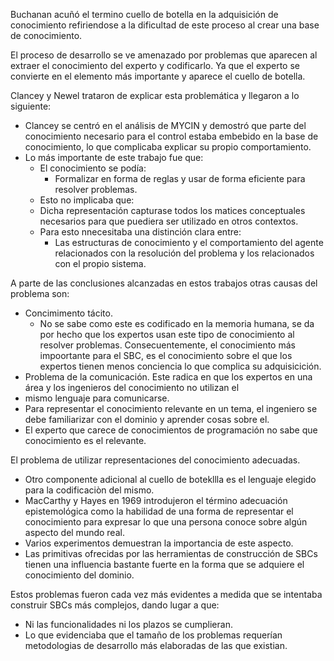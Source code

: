 Buchanan acuñó el termino cuello de botella en la adquisición de conocimiento refiriendose a la dificultad de este proceso
al crear una base de conocimiento.

El proceso de desarrollo se ve amenazado por problemas que aparecen al extraer el conocimiento del experto y codificarlo.
Ya que el experto se convierte en el elemento más importante y aparece el cuello de botella.

Clancey y Newel trataron de explicar esta problemática y llegaron a lo siguiente:
- Clancey se centró en el análisis de MYCIN y demostró que parte del conocimiento necesario para el control estaba embebido
en la base de conocimiento, lo que complicaba explicar su propio comportamiento.
- Lo más importante de este trabajo fue que:
  - El conocimiento se podía:
     - Formalizar en forma de reglas y usar de forma eficiente para resolver problemas.
   - Esto no implicaba que:
    - Dicha representación capturase todos los matices conceptuales necesarios para que puediera ser utilizado en otros contextos.
  - Para esto nnecesitaba una distinción clara entre:
    - Las estructuras de conocimiento y el comportamiento del agente relacionados con la resolución del problema y los relacionados con el
      propio sistema.  
   
A parte de las conclusiones alcanzadas en estos trabajos otras causas del problema son:
- Concimimento tácito.
  - No se sabe como este es codificado en la memoria humana, se da por hecho que los expertos usan este tipo de conocimiento al resolver problemas.
    Consecuentemente, el conocimiento más impoortante para el SBC, es el conocimiento sobre el que los expertos tienen menos conciencia lo que
    complica su adquisicición.
- Problema de la comunicación. Este radica en que los expertos en una área y los ingenieros del conocimiento no utilizan el 
- mismo lenguaje para comunicarse.
- Para representar el conocimiento relevante en un tema, el ingeniero se debe familiarizar con el dominio y aprender cosas sobre el.
- El experto que carece de conocimientos de programación no sabe que conocimiento es el relevante.

El problema de utilizar representaciones del conocimiento adecuadas. 
  - Otro componente adicional al cuello de botekllla es el lenguaje elegido para la codificaciòn del mismo.
  - MacCarthy y Hayes en 1969 introdujeron el término adecuación epistemológica como la habilidad de una forma
    de representar el conocimiento para expresar lo que una persona conoce sobre algún aspecto del mundo real.
  - Varios experimentos demuestran la importancia de este aspecto.
  - Las primitivas ofrecidas por las herramientas de construcción de SBCs tienen una influencia bastante fuerte en la
    forma que se adquiere el conocimiento del dominio. 
 
Estos problemas fueron cada vez más evidentes a medida que se intentaba construir SBCs más complejos, dando lugar a que:
- Ni las funcionalidades ni los plazos se cumplieran.
- Lo que evidenciaba que el tamaño de los problemas requerían metodologias de desarrollo más elaboradas de las que existian.
